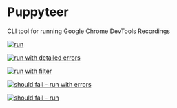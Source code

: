# Puppyteer

CLI tool for running Google Chrome DevTools Recordings

[![run](https://github.com/Flaeng/puppyteer/actions/workflows/run.yml/badge.svg)](https://github.com/Flaeng/puppyteer/actions/workflows/run.yml)

[![run with detailed errors](https://github.com/Flaeng/puppyteer/actions/workflows/run-with-errors.yml/badge.svg)](https://github.com/Flaeng/puppyteer/actions/workflows/run-with-errors.yml)

[![run with filter](https://github.com/Flaeng/puppyteer/actions/workflows/run-with-filter.yml/badge.svg)](https://github.com/Flaeng/puppyteer/actions/workflows/run-with-filter.yml)

[![should fail - run with errors](https://github.com/Flaeng/puppyteer/actions/workflows/run-should-fail-with-errors.yml/badge.svg)](https://github.com/Flaeng/puppyteer/actions/workflows/run-should-fail-with-errors.yml)

[![should fail - run](https://github.com/Flaeng/puppyteer/actions/workflows/run-should-fail.yml/badge.svg)](https://github.com/Flaeng/puppyteer/actions/workflows/run-should-fail.yml)